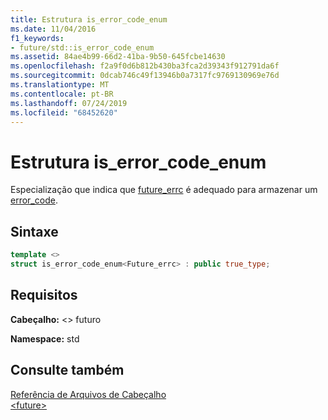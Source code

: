 ```yaml
---
title: Estrutura is_error_code_enum
ms.date: 11/04/2016
f1_keywords:
- future/std::is_error_code_enum
ms.assetid: 84ae4b99-66d2-41ba-9b50-645fcbe14630
ms.openlocfilehash: f2a9f0d6b812b430ba3fca2d39343f912791da6f
ms.sourcegitcommit: 0dcab746c49f13946b0a7317fc9769130969e76d
ms.translationtype: MT
ms.contentlocale: pt-BR
ms.lasthandoff: 07/24/2019
ms.locfileid: "68452620"
---
```

# <a name="iserrorcodeenum-structure"></a>Estrutura is_error_code_enum

Especialização que indica que [future_errc](../standard-library/future-enums.md#future_errc) é adequado para armazenar um [error_code](../standard-library/error-code-class.md).

## <a name="syntax"></a>Sintaxe

```cpp
template <>
struct is_error_code_enum<Future_errc> : public true_type;
```

## <a name="requirements"></a>Requisitos

**Cabeçalho:** \<> futuro

**Namespace:** std

## <a name="see-also"></a>Consulte também

[Referência de Arquivos de Cabeçalho](../standard-library/cpp-standard-library-header-files.md)\
[\<future>](../standard-library/future.md)
